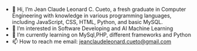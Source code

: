 - 👋 Hi, I’m Jean Claude Leonard C. Cueto, a fresh graduate in Computer Engineering with knowledge in various programming languages, including JavaScript, CSS, HTML, Python, and basic MySQL.
- 👀 I’m interested in Software Developing and AI Machine Learning  
- 🌱 I’m currently learning on MySql,PHP, different frameworks and Python
- 📫 How to reach me email: jeanclaudeleonard.cueto@gmail.com
